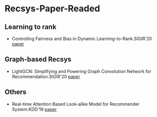 # Recsys-Paper-Readed

## Learning to rank
* Controlling Fairness and Bias in Dynamic Learning-to-Rank.SIGIR'20 [paper](https://dl.acm.org/doi/10.1145/3397271.3401100) 
## Graph-based Recsys
* LightGCN: Simplifying and Powering Graph Convolution Network for Recommendation.SIGIR'20 [paper](https://dl.acm.org/doi/10.1145/3397271.3401063) 
## Others
* Real-time Attention Based Look-alike Model for Recommender System.KDD'19 [paper](https://dl.acm.org/doi/pdf/10.1145/3292500.3330707)
